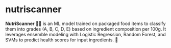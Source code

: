 # nutriscanner
**NutriScanner** 🥗🤖 is an ML model trained on packaged food items to classify them into grades (A, B, C, D, E) based on ingredient composition per 100g. It leverages ensemble modeling with Logistic Regression, Random Forest, and SVMs to predict health scores for input ingredients. 🚀
